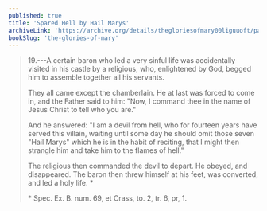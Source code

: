 ```yaml
---
published: true
title: 'Spared Hell by Hail Marys'
archiveLink: 'https://archive.org/details/thegloriesofmary00liguuoft/page/692?view=theater'
bookSlug: 'the-glories-of-mary'
---
```


> 19.---A certain baron who led a very sinful life was accidentally visited in his castle by a religious, who, enlightened by God, begged him to assemble together all his servants.
>
> They all came except the chamberlain. He at last was forced to come in, and the Father said to him: "Now, I command thee in the name of Jesus Christ to tell who you are."
>
> And he answered: "I am a devil from hell, who for fourteen years have served this villain, waiting until some day he should omit those seven "Hail Marys" which he is in the habit of reciting, that I might then strangle him and take him to the flames of hell."
>
> The religious then commanded the devil to depart. He obeyed, and disappeared. The baron then threw himself at his feet, was converted, and led a holy life. *
>
> \* Spec. Ex. B. num. 69, et Crass, to. 2, tr. 6, pr, 1.
